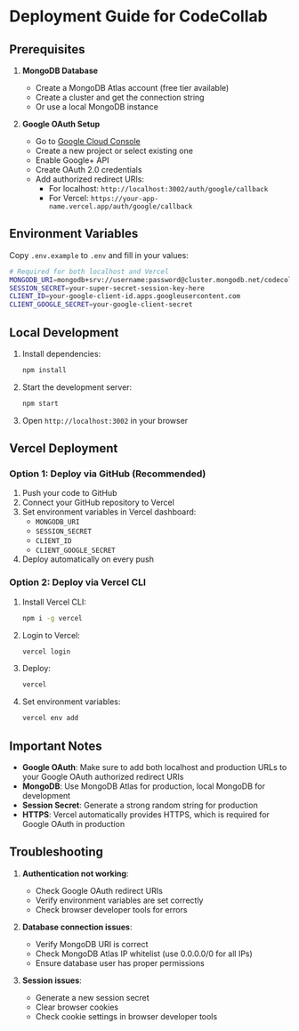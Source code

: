 # Deployment Guide for CodeCollab

## Prerequisites

1. **MongoDB Database**
   - Create a MongoDB Atlas account (free tier available)
   - Create a cluster and get the connection string
   - Or use a local MongoDB instance

2. **Google OAuth Setup**
   - Go to [Google Cloud Console](https://console.cloud.google.com/)
   - Create a new project or select existing one
   - Enable Google+ API
   - Create OAuth 2.0 credentials
   - Add authorized redirect URIs:
     - For localhost: `http://localhost:3002/auth/google/callback`
     - For Vercel: `https://your-app-name.vercel.app/auth/google/callback`

## Environment Variables

Copy `.env.example` to `.env` and fill in your values:

```bash
# Required for both localhost and Vercel
MONGODB_URI=mongodb+srv://username:password@cluster.mongodb.net/codecollab
SESSION_SECRET=your-super-secret-session-key-here
CLIENT_ID=your-google-client-id.apps.googleusercontent.com
CLIENT_GOOGLE_SECRET=your-google-client-secret
```

## Local Development

1. Install dependencies:
   ```bash
   npm install
   ```

2. Start the development server:
   ```bash
   npm start
   ```

3. Open `http://localhost:3002` in your browser

## Vercel Deployment

### Option 1: Deploy via GitHub (Recommended)

1. Push your code to GitHub
2. Connect your GitHub repository to Vercel
3. Set environment variables in Vercel dashboard:
   - `MONGODB_URI`
   - `SESSION_SECRET`
   - `CLIENT_ID`
   - `CLIENT_GOOGLE_SECRET`
4. Deploy automatically on every push

### Option 2: Deploy via Vercel CLI

1. Install Vercel CLI:
   ```bash
   npm i -g vercel
   ```

2. Login to Vercel:
   ```bash
   vercel login
   ```

3. Deploy:
   ```bash
   vercel
   ```

4. Set environment variables:
   ```bash
   vercel env add
   ```

## Important Notes

- **Google OAuth**: Make sure to add both localhost and production URLs to your Google OAuth authorized redirect URIs
- **MongoDB**: Use MongoDB Atlas for production, local MongoDB for development
- **Session Secret**: Generate a strong random string for production
- **HTTPS**: Vercel automatically provides HTTPS, which is required for Google OAuth in production

## Troubleshooting

1. **Authentication not working**:
   - Check Google OAuth redirect URIs
   - Verify environment variables are set correctly
   - Check browser developer tools for errors

2. **Database connection issues**:
   - Verify MongoDB URI is correct
   - Check MongoDB Atlas IP whitelist (use 0.0.0.0/0 for all IPs)
   - Ensure database user has proper permissions

3. **Session issues**:
   - Generate a new session secret
   - Clear browser cookies
   - Check cookie settings in browser developer tools
